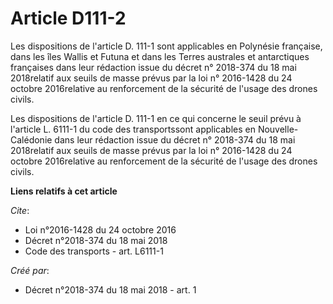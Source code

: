 # Article D111-2

Les dispositions de l'article D. 111-1 sont applicables en Polynésie française, dans les îles Wallis et Futuna et dans les
Terres australes et antarctiques françaises dans leur rédaction issue du décret n° 2018-374 du 18 mai 2018relatif aux seuils
de masse prévus par la loi n° 2016-1428 du 24 octobre 2016relative au renforcement de la sécurité de l'usage des drones
civils.

Les dispositions de l'article D. 111-1 en ce qui concerne le seuil prévu à l'article L. 6111-1 du code des transportssont
applicables en Nouvelle-Calédonie dans leur rédaction issue du décret n° 2018-374 du 18 mai 2018relatif aux seuils de masse
prévus par la loi n° 2016-1428 du 24 octobre 2016relative au renforcement de la sécurité de l'usage des drones civils.

**Liens relatifs à cet article**

_Cite_:

  - Loi n°2016-1428 du 24 octobre 2016
  - Décret n°2018-374 du 18 mai 2018
  - Code des transports - art. L6111-1

_Créé par_:

  - Décret n°2018-374 du 18 mai 2018 - art. 1
